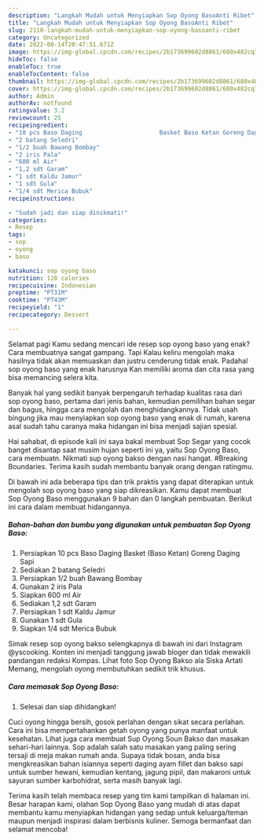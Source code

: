 ```yaml
---
description: "Langkah Mudah untuk Menyiapkan Sop Oyong BasoAnti Ribet"
title: "Langkah Mudah untuk Menyiapkan Sop Oyong BasoAnti Ribet"
slug: 2110-langkah-mudah-untuk-menyiapkan-sop-oyong-basoanti-ribet
category: Uncategorized
date: 2022-08-14T20:47:51.671Z
image: https://img-global.cpcdn.com/recipes/2b173699602d8861/680x482cq70/sop-oyong-baso-foto-resep-utama.jpg
hideToc: false
enableToc: true
enableTocContent: false
thumbnail: https://img-global.cpcdn.com/recipes/2b173699602d8861/680x482cq70/sop-oyong-baso-foto-resep-utama.jpg
cover: https://img-global.cpcdn.com/recipes/2b173699602d8861/680x482cq70/sop-oyong-baso-foto-resep-utama.jpg
author: Admin
authorAv: notfound
ratingvalue: 3.2
reviewcount: 25
recipeingredient:
- "10 pcs Baso Daging                      Basket Baso Ketan Goreng Daging Sapi"
- "2 batang Seledri"
- "1/2 buah Bawang Bombay"
- "2 iris Pala"
- "600 ml Air"
- "1,2 sdt Garam"
- "1 sdt Kaldu Jamur"
- "1 sdt Gula"
- "1/4 sdt Merica Bubuk"
recipeinstructions:

- "Sudah jadi dan siap dinikmati!"
categories:
- Resep
tags:
- sop
- oyong
- baso

katakunci: sop oyong baso 
nutrition: 128 calories
recipecuisine: Indonesian
preptime: "PT31M"
cooktime: "PT43M"
recipeyield: "1"
recipecategory: Dessert

---
```



Selamat pagi Kamu sedang mencari ide resep sop oyong baso yang enak? Cara membuatnya sangat gampang. Tapi Kalau keliru mengolah maka hasilnya tidak akan memuaskan dan justru cenderung tidak enak. Padahal sop oyong baso yang enak harusnya Kan memiliki aroma dan cita rasa yang bisa memancing selera kita.


Banyak hal yang sedikit banyak berpengaruh terhadap kualitas rasa dari sop oyong baso, pertama dari jenis bahan, kemudian pemilihan bahan segar dan bagus, hingga cara mengolah dan menghidangkannya. Tidak usah bingung jika mau menyiapkan sop oyong baso yang enak di rumah, karena asal sudah tahu caranya maka hidangan ini bisa menjadi sajian spesial.

Hai sahabat, di episode kali ini saya bakal membuat Sop Segar yang cocok banget disantap saat musim hujan seperti ini ya, yaitu Sop Oyong Baso, cara membuatn. Nikmati sup oyong bakso dengan nasi hangat. #Breaking Boundaries. Terima kasih sudah membantu banyak orang dengan ratingmu.


Di bawah ini ada beberapa tips dan trik praktis yang dapat diterapkan untuk mengolah sop oyong baso yang siap dikreasikan. Kamu dapat membuat Sop Oyong Baso menggunakan 9 bahan dan 0 langkah pembuatan. Berikut ini cara dalam membuat hidangannya.

<!--inarticleads1-->

##### Bahan-bahan dan bumbu yang digunakan untuk pembuatan Sop Oyong Baso:

1. Persiapkan 10 pcs Baso Daging                      Basket (Baso Ketan) Goreng Daging Sapi
1. Sediakan 2 batang Seledri
1. Persiapkan 1/2 buah Bawang Bombay
1. Gunakan 2 iris Pala
1. Siapkan 600 ml Air
1. Sediakan 1,2 sdt Garam
1. Persiapkan 1 sdt Kaldu Jamur
1. Gunakan 1 sdt Gula
1. Siapkan 1/4 sdt Merica Bubuk


Simak resep sop oyong bakso selengkapnya di bawah ini dari Instagram @yscooking. Konten ini menjadi tanggung jawab bloger dan tidak mewakili pandangan redaksi Kompas. Lihat foto Sop Oyong Bakso ala Siska Artati Memang, mengolah oyong membutuhkan sedikit trik khusus. 

<!--inarticleads2-->

##### Cara memasak Sop Oyong Baso:


1. Selesai dan siap dihidangkan!

Cuci oyong hingga bersih, gosok perlahan dengan sikat secara perlahan. Cara ini bisa mempertahankan getah oyong yang punya manfaat untuk kesehatan. Lihat juga cara membuat Sup Oyong Soun Bakso dan masakan sehari-hari lainnya. Sop adalah salah satu masakan yang paling sering tersaji di meja makan rumah anda. Supaya tidak bosan, anda bisa mengkreasikan bahan isiannya seperti daging ayam fillet dan bakso sapi untuk sumber hewani, kemudian kentang, jagung pipil, dan makaroni untuk sayuran sumber karbohidrat, serta masih banyak lagi. 

Terima kasih telah membaca resep yang tim kami tampilkan di halaman ini. Besar harapan kami, olahan Sop Oyong Baso yang mudah di atas dapat membantu kamu menyiapkan hidangan yang sedap untuk keluarga/teman maupun menjadi inspirasi dalam berbisnis kuliner. Semoga bermanfaat dan selamat mencoba!
